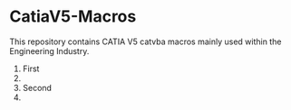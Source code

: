 # CatiaV5-Macros
This repository contains CATIA V5 catvba macros mainly used within the Engineering Industry.
<ol>
<li>First<li>
<li>Second<li>
<ol>
